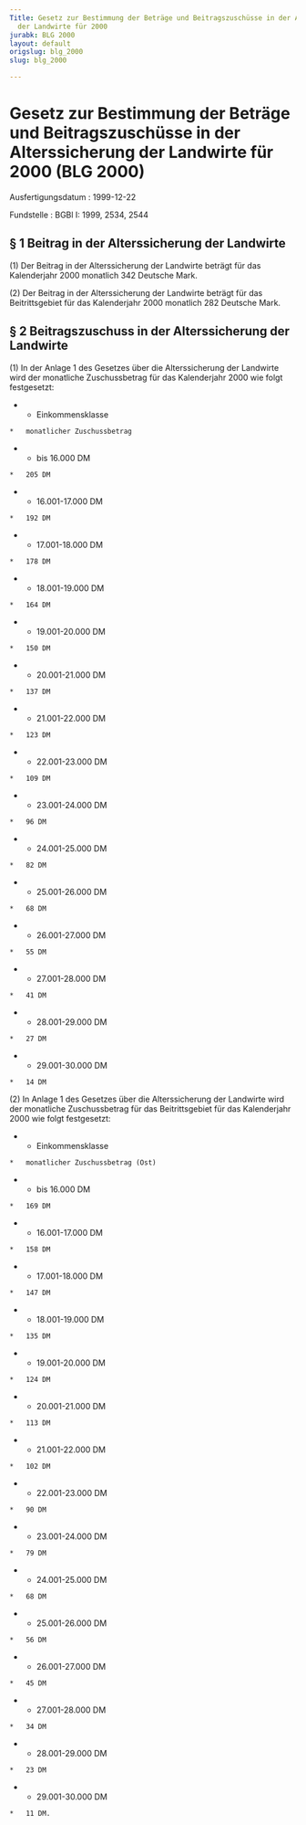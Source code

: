 ```yaml
---
Title: Gesetz zur Bestimmung der Beträge und Beitragszuschüsse in der Alterssicherung
  der Landwirte für 2000
jurabk: BLG 2000
layout: default
origslug: blg_2000
slug: blg_2000

---
```


# Gesetz zur Bestimmung der Beträge und Beitragszuschüsse in der Alterssicherung der Landwirte für 2000 (BLG 2000)

Ausfertigungsdatum
:   1999-12-22

Fundstelle
:   BGBl I: 1999, 2534, 2544

## § 1 Beitrag in der Alterssicherung der Landwirte

(1) Der Beitrag in der Alterssicherung der Landwirte beträgt für das
Kalenderjahr 2000 monatlich 342 Deutsche Mark.

(2) Der Beitrag in der Alterssicherung der Landwirte beträgt für das
Beitrittsgebiet für das Kalenderjahr 2000 monatlich 282 Deutsche Mark.

## § 2 Beitragszuschuss in der Alterssicherung der Landwirte

(1) In der Anlage 1 des Gesetzes über die Alterssicherung der
Landwirte wird der monatliche Zuschussbetrag für das Kalenderjahr 2000
wie folgt festgesetzt:

*    *   Einkommensklasse

    *   monatlicher Zuschussbetrag


*    *   bis 16.000 DM

    *   205 DM


*    *   16.001-17.000 DM

    *   192 DM


*    *   17.001-18.000 DM

    *   178 DM


*    *   18.001-19.000 DM

    *   164 DM


*    *   19.001-20.000 DM

    *   150 DM


*    *   20.001-21.000 DM

    *   137 DM


*    *   21.001-22.000 DM

    *   123 DM


*    *   22.001-23.000 DM

    *   109 DM


*    *   23.001-24.000 DM

    *   96 DM


*    *   24.001-25.000 DM

    *   82 DM


*    *   25.001-26.000 DM

    *   68 DM


*    *   26.001-27.000 DM

    *   55 DM


*    *   27.001-28.000 DM

    *   41 DM


*    *   28.001-29.000 DM

    *   27 DM


*    *   29.001-30.000 DM

    *   14 DM



(2) In Anlage 1 des Gesetzes über die Alterssicherung der Landwirte
wird der monatliche Zuschussbetrag für das Beitrittsgebiet für das
Kalenderjahr 2000 wie folgt festgesetzt:

*    *   Einkommensklasse

    *   monatlicher Zuschussbetrag (Ost)


*    *   bis 16.000 DM

    *   169 DM


*    *   16.001-17.000 DM

    *   158 DM


*    *   17.001-18.000 DM

    *   147 DM


*    *   18.001-19.000 DM

    *   135 DM


*    *   19.001-20.000 DM

    *   124 DM


*    *   20.001-21.000 DM

    *   113 DM


*    *   21.001-22.000 DM

    *   102 DM


*    *   22.001-23.000 DM

    *   90 DM


*    *   23.001-24.000 DM

    *   79 DM


*    *   24.001-25.000 DM

    *   68 DM


*    *   25.001-26.000 DM

    *   56 DM


*    *   26.001-27.000 DM

    *   45 DM


*    *   27.001-28.000 DM

    *   34 DM


*    *   28.001-29.000 DM

    *   23 DM


*    *   29.001-30.000 DM

    *   11 DM.




